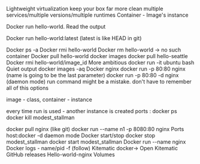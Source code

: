 Lightweight virtualization
keep your box far more clean
multiple services/multiple versions/multiple runtimes
Container - Image's instance

Docker run hello-world. Read the output

Docker run hello-world:latest (latest is like HEAD in git)

Docker ps -a
Docker rmi hello-world
Docker rm hello-world -> no such container
Docker pull hello-world
docker images
docker pull hello-seattle
Docker rmi hello-world/image_id
More ambitious  docker run -it ubuntu bash
Quiet output 
docker images -aq
Docker nginx 
docker run -p 80:80 nginx (name is going to be the last parameter)
docker run -p 80:80 -d nginx (daemon mode)
run command might be a mistake. don't have to remember all of this options

image - class, container - instance

every time run is used - another instance is created
ports <local host>:<container>
docker ps
docker kill modest_stallman

docker pull nginx (like git)
docker  run --name n1 -p 8080:80 nginx
Ports host:docker
-d daemon mode
Docker start/stop
docker stop modest_stallman
docker start modest_stallman
Docker run --name nginx
Docker logs - name/pid -f (follow)
Kitematic docker-> Open Kitematic
GitHub releases
Hello-world-nginx
Volumes
